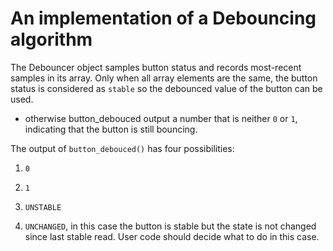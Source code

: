 # An implementation of a Debouncing algorithm
The Debouncer object samples button status and records most-recent samples in its array.
Only when all array elements are the same, the button status is considered as `stable` so the debounced value of the button can be used.
* otherwise button_debouced output a number that is neither `0` or `1`, indicating that the button is still bouncing.

The output of `button_debouced()` has four possibilities:

1. `0`

2. `1`

3. `UNSTABLE`

4. `UNCHANGED`, in this case the button is stable but the state is not changed since last stable read. User code should decide what to do in this case.


